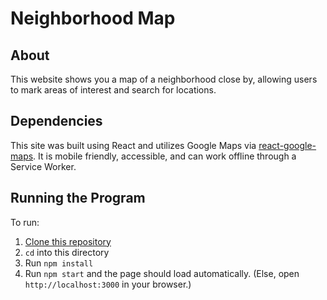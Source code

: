 # Neighborhood Map

## About

This website shows you a map of a neighborhood close by, allowing users to mark areas of interest and search for locations.

## Dependencies

This site was built using React and utilizes Google Maps via [react-google-maps](https://tomchentw.github.io/react-google-maps). It is mobile friendly, accessible, and can work offline through a Service Worker.

## Running the Program

To run:
  1. [Clone this repository](https://github.com/Abhiek187/Neighborhood-Map.git)
  2. `cd` into this directory
  3. Run `npm install`
  4. Run `npm start` and the page should load automatically. (Else, open `http://localhost:3000` in your browser.)
